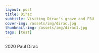 ```yaml
---
layout: post
title: Dirac
subtitle: Visiting Dirac's grave and FSU
cover-img: /assets/img/dirac.jpg
thumbnail-img: /assets/img/dirac1.jpg
tags: [test]
---
```



2020
Paul Dirac
